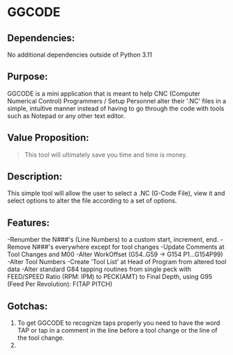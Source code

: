 # GGCODE

## Dependencies:
No additional dependencies outside of Python 3.11

## Purpose: 
GGCODE is a mini application that is meant to help CNC (Computer Numerical Control) Programmers / Setup Personnel alter their '.NC' files in a simple, intuitive manner instead of having to go through the code with tools such as Notepad or any other text editor.

## Value Proposition:
> This tool will ultimately save you time and time is money.

## Description:
This simple tool will allow the user to select a .NC (G-Code File), view it and select options to alter the file according to a set of options.

## Features:
-Renumber the N###'s (Line Numbers) to a custom start, increment, end.
-Remove N###'s everywhere except for tool changes
-Update Comments at Tool Changes and M00
-Alter WorkOffset (G54..G59 -> G154 P1...G154P99)
-Alter Tool Numbers
-Create 'Tool List' at Head of Program from altered tool data
-Alter standard G84 tapping routines from single peck with FEED/SPEED Ratio (RPM: IPM) to PECK(AMT) to Final Depth, using G95 (Feed Per Revolution): F(TAP PITCH)

## Gotchas:
1. To get GGCODE to recognize taps properly you need to have the word TAP or tap in a comment in the line before a tool change or the line of the tool change.
2. 
